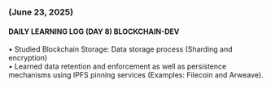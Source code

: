 ### (June 23, 2025)  
#### DAILY LEARNING LOG (DAY 8) BLOCKCHAIN-DEV  
• Studied Blockchain Storage: Data storage process (Sharding and encryption)  
• Learned data retention and enforcement as well as persistence mechanisms using IPFS pinning services (Examples:  Filecoin and Arweave).

